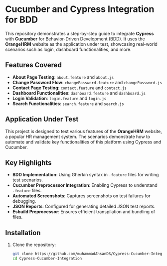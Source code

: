 # Cucumber and Cypress Integration for BDD

This repository demonstrates a step-by-step guide to integrate **Cypress** with **Cucumber** for Behavior-Driven Development (BDD). It uses the **OrangeHRM** website as the application under test, showcasing real-world scenarios such as login, dashboard functionalities, and more.

## Features Covered

- **About Page Testing**: `about.feature` and `about.js`
- **Change Password Flow**: `changePassword.feature` and `changePassword.js`
- **Contact Page Testing**: `contact.feature` and `contact.js`
- **Dashboard Functionalities**: `dashboard.feature` and `dashboard.js`
- **Login Validation**: `login.feature` and `login.js`
- **Search Functionalities**: `search.feature` and `search.js`

## Application Under Test

This project is designed to test various features of the **OrangeHRM** website, a popular HR management system. The scenarios demonstrate how to automate and validate key functionalities of this platform using Cypress and Cucumber.

## Key Highlights

- **BDD Implementation**: Using Gherkin syntax in `.feature` files for writing test scenarios.
- **Cucumber Preprocessor Integration**: Enabling Cypress to understand `.feature` files.
- **Automated Screenshots**: Captures screenshots on test failures for debugging.
- **JSON Reports**: Configured for generating detailed JSON test reports.
- **Esbuild Preprocessor**: Ensures efficient transpilation and bundling of files.

## Installation

1. Clone the repository:
   ```bash
   git clone https://github.com/muhammadAhsanDS/Cypress-Cucumber-Integration.git
   cd Cypress-Cucumber-Integration
